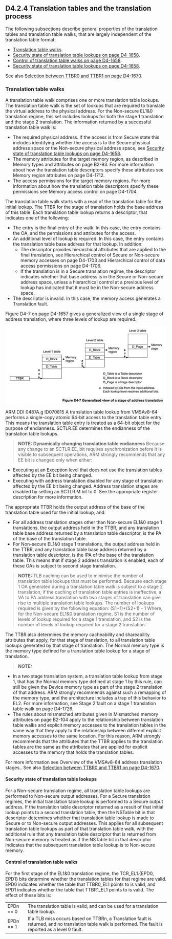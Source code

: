 ## D4.2.4 Translation tables and the translation process

The following subsections describe general properties of the translation tables and translation table walks, that are largely independent of the translation table format:
* [Translation table walks](#).
* [Security state of translation table lookups on page D4-1658](#).
* [Control of translation table walks on page D4-1658](#).
* [Security state of translation table lookups on page D4-1658](#).

See also [Selection between TTBR0 and TTBR1 on page D4-1670](#).

### Translation table walks

A translation table walk comprises one or more translation table lookups. The translation table walk is the set of lookups that are required to translate the virtual address to the physical address. For the Non-secure EL1&0 translation regime, this set includes lookups for both the stage 1 translation and the stage 2 translation. The information returned by a successful translation table walk is:
* The required physical address. If the access is from Secure state this includes identifying whether the access is to the Secure physical address space or the Non-secure physical address space, see [Security state of translation table lookups on page D4-1658](#).
* The memory attributes for the target memory region, as described in Memory types and attributes on page B2-93. For more information about how the translation table descriptors specify these attributes see Memory region attributes on page D4-1712.
* The access permissions for the target memory regions. For more information about how the translation table descriptors specify these permissions see Memory access control on page D4-1704.

The translation table walk starts with a read of the translation table for the initial lookup. The TTBR for the stage of translation holds the base address of this table. Each translation table lookup returns a descriptor, that indicates one of the following:

* The entry is the final entry of the walk. In this case, the entry contains the OA, and the permissions and attributes for the access.
* An additional level of lookup is required. In this case, the entry contains the translation table base address for that lookup. In addition:
    - The descriptor provides hierarchical attributes that are applied to the final translation, see Hierarchical control of Secure or Non-secure memory accesses on page D4-1703 and Hierarchical control of data access permissions on page D4-1706.
    - If the translation is in a Secure translation regime, the descriptor indicates whether that base address is in the Secure or Non-secure address space, unless a hierarchical control at a previous level of lookup has indicated that it must be in the Non-secure address space.
* The descriptor is invalid. In this case, the memory access generates a Translation fault.

Figure D4-7 on page D4-1657 gives a generalized view of a single stage of address translation, where three levels of lookup are required.

![](figure_d4_7.png)

ARM DDI 0487A.g ID070815
A translation table lookup from VMSAv8-64 performs a single-copy atomic 64-bit access to the translation table entry. This means the translation table entry is treated as a 64-bit object for the purpose of endianness. SCTLR.EE determines the endianness of the translation table lookups.

> **NOTE:**
**Dynamically changing translation table endianness**
Because any change to an SCTLR.EE, bit requires synchronization before it is visible to subsequent operations, ARM strongly recommends that any EE bit is changed only when either:  
* Executing at an Exception level that does not use the translation tables affected by the EE bit being changed.
* Executing with address translation disabled for any stage of translation affected by the EE bit being changed.
Address translation stages are disabled by setting an SCTLR.M bit to 0. See the appropriate register description for more information.

The appropriate TTBR holds the output address of the base of the translation table used for the initial lookup, and:
* For all address translation stages other than Non-secure EL1&0 stage 1 translations, the output address held in the TTBR, and any translation table base address returned by a translation table descriptor, is the PA of the base of the translation table.
* For Non-secure EL1&0 stage 1 translations, the output address held in the TTBR, and any translation table base address returned by a translation table descriptor, is the IPA of the base of the translation table. This means that if stage 2 address translation is enabled, each of these OAs is subject to second stage translation.

> **NOTE:**
TLB caching can be used to minimise the number of translation table lookups that must be performed. Because each stage 1 OA generated during a translation table walk is subject to a stage 2 translation, if the caching of translation table entries is ineffective, a VA to PA address translation with two stages of translation can give rise to multiple translation table lookups. The number of lookups required is given by the following equation:
(S1+1)*(S2+1) - 1
Where, for the Non-secure EL1&0 translation regime, S1 is the number of levels of lookup required for a stage 1 translation, and S2 is the number of levels of lookup required for a stage 2 translation.

The TTBR also determines the memory cacheability and shareability attributes that apply, for that stage of translation, to all translation table lookups generated by that stage of translation.
The Normal memory type is the memory type defined for a translation table lookup for a stage of translation.

> **NOTE:**
* In a two stage translation system, a translation table lookup from stage 1, that has the Normal memory type defined at stage 1 by this rule, can still be given the Device memory type as part of the stage 2 translation of that address. ARM strongly recommends against such a remapping of the memory type, and the architecture includes a trap of this behavior to EL2. For more information, see Stage 2 fault on a stage 1 translation table walk on page D4-1726.
* The rules about mismatched attributes given in Mismatched memory attributes on page B2-104 apply to the relationship between translation table walks and explicit memory accesses to the translation tables in the same way that they apply to the relationship between different explicit memory accesses to the same location. For this reason, ARM strongly recommends that the attributes that the TTBR applies to the translation tables are the same as the attributes that are applied for explicit accesses to the memory that holds the translation tables.


For more information see Overview of the VMSAv8-64 address translation stages[
](#). See also [Selection between TTBR0 and TTBR1 on page D4-1670](#).


#### Security state of translation table lookups

For a Non-secure translation regime, all translation table lookups are performed to Non-secure output addresses. For a Secure translation regimes, the initial translation table lookup is performed to a Secure output address.
If the translation table descriptor returned as a result of that initial lookup points to a second translation table, then the NSTable bit in that descriptor determines whether that translation table lookup is made to Secure or to Non-secure output addresses.
This applies for all subsequent translation table lookups as part of that translation table walk, with the additional rule that any translation table descriptor that is returned from Non-secure memory is treated as if the NSTable bit in that descriptor indicates that the subsequent translation table lookup is to Non-secure memory.

#### Control of translation table walks

For the first stage of the EL1&0 translation regime, the TCR_EL1.{EPD0, EPD1} bits determine whether the translation tables for that regime are valid. EPD0 indicates whether the table that TTBR0_EL1 points to is valid, and EPD1 indicates whether the table that TTBR1_EL1 points to is valid. The effect of these bits is:

| | |
| -- | -- |
| EPDn == 0 | The translation table is valid, and can be used for a translation table lookup. |
| EPDn == 1 | If a TLB miss occurs based on TTBRn, a Translation fault is returned, and no translation table walk is performed. The fault is reported as a level 0 fault. |

